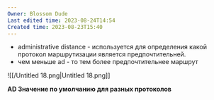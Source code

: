 ```yaml
---
Owner: Blossom Dude
Last edited time: 2023-08-24T14:54
Created time: 2023-08-23T15:40
---
```

- administrative distance - используется для определения какой протокол маршрутизации является предпочтительней.
- чем меньше ad - то тем более предпочтительнее маршрут

![[/Untitled 18.png|Untitled 18.png]]

**AD Значение по умолчанию для разных протоколов**
